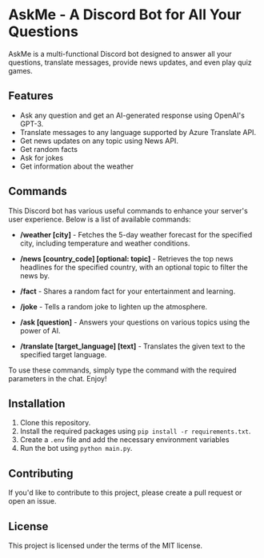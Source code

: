 # AskMe - A Discord Bot for All Your Questions

AskMe is a multi-functional Discord bot designed to answer all your questions, translate messages, provide news updates, and even play quiz games.

## Features

* Ask any question and get an AI-generated response using OpenAI's GPT-3.
* Translate messages to any language supported by Azure Translate API.
* Get news updates on any topic using News API.
* Get random facts
* Ask for jokes
* Get information about the weather

## Commands

This Discord bot has various useful commands to enhance your server's user experience. Below is a list of available commands:

* **/weather [city]** - Fetches the 5-day weather forecast for the specified city, including temperature and weather conditions.

* **/news [country_code] [optional: topic]** - Retrieves the top news headlines for the specified country, with an optional topic to filter the news by.

* **/fact** - Shares a random fact for your entertainment and learning.

* **/joke** - Tells a random joke to lighten up the atmosphere.

* **/ask [question]** - Answers your questions on various topics using the power of AI.

* **/translate [target_language] [text]** - Translates the given text to the specified target language.

To use these commands, simply type the command with the required parameters in the chat. Enjoy!

## Installation

1. Clone this repository.
2. Install the required packages using `pip install -r requirements.txt`.
3. Create a `.env` file and add the necessary environment variables
4. Run the bot using `python main.py`.

## Contributing

If you'd like to contribute to this project, please create a pull request or open an issue.

## License

This project is licensed under the terms of the MIT license.
